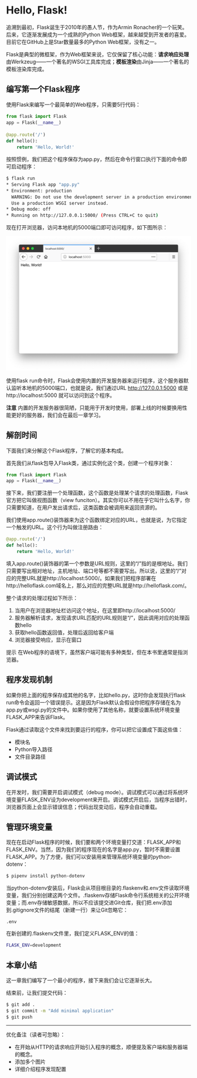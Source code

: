 # Hello, Flask!

追溯到最初，Flask诞生于2010年的愚人节，作为Armin Ronacher的一个玩笑。后来，它逐渐发展成为一个成熟的Python Web框架，越来越受到开发者的喜爱。目前它在GitHub上是Star数量最多的Python Web框架，没有之一。

Flask是典型的微框架，作为Web框架来说，它仅保留了核心功能：**请求响应处理**由Werkzeug——一个著名的WSGI工具库完成；**模板渲染**由Jinja——一个著名的模板渲染库完成。

## 编写第一个Flask程序

使用Flask来编写一个最简单的Web程序，只需要5行代码：

```python
from flask import Flask
app = Flask(__name__)

@app.route('/')
def hello():
    return 'Hello, World!'
```

按照惯例，我们把这个程序保存为app.py，然后在命令行窗口执行下面的命令即可启动程序：

```bash
$ flask run
* Serving Flask app "app.py"
* Environment: production
  WARNING: Do not use the development server in a production environment.
  Use a production WSGI server instead.
* Debug mode: off
* Running on http://127.0.0.1:5000/ (Press CTRL+C to quit)
```

现在打开浏览器，访问本地机的5000端口即可访问程序，如下图所示：

![图2-1](images/2-1.png)

使用flask run命令时，Flask会使用内置的开发服务器来运行程序，这个服务器默认监听本地机的5000端口，也就是说，我们通过URL http://127.0.0.1:5000 或是 http://localhost:5000 就可以访问到这个程序。

**注意** 内置的开发服务器很简陋，只能用于开发时使用，部署上线的时候要换用性能更好的服务器，我们会在最后一章学习。

## 解剖时间

下面我们来分解这个Flask程序，了解它的基本构成。

首先我们从flask包导入Flask类，通过实例化这个类，创建一个程序对象：

```python
from flask import Flask
app = Flask(__name__)
```

接下来，我们要注册一个处理函数，这个函数是处理某个请求的处理函数，Flask官方把它叫做视图函数（view funciton）。其实你可以不用在乎它叫什么名字，你只需要知道，在用户发出请求后，这类函数会被调用来返回资源的。

我们使用app.route()装饰器来为这个函数绑定对应的URL，也就是说，为它指定一个触发的URL。这个行为叫做注册路由：

```python
@app.route('/')
def hello():
    return 'Hello, World!'
```

填入app.route()装饰器的第一个参数是URL规则，这里的“/”指的是根地址。我们只需要写出相对地址，主机地址、端口号等都不需要写出。所以说，这里的“/”对应的完整URL就是http://localhost:5000/。如果我们把程序部署在http://helloflask.com域名上，那么对应的完整URL就是http://helloflask.com/。

整个请求的处理过程如下所示：

1. 当用户在浏览器地址栏访问这个地址，在这里即http://localhost:5000/
2. 服务器解析请求，发现请求URL匹配的URL规则是“/”，因此调用对应的处理函数hello
3. 获取hello函数返回值，处理后返回给客户端
4. 浏览器接受响应，显示在窗口

提示 在Web程序的语境下，虽然客户端可能有多种类型，但在本书里通常是指浏览器。

## 程序发现机制

如果你把上面的程序保存成其他的名字，比如hello.py，这时你会发现执行flask run命令会返回一个错误提示。这是因为Flask默认会假设你把程序存储在名为app.py或wsgi.py的文件中。如果你使用了其他名称，就要设置系统环境变量FLASK_APP来告诉Flask。

Flask通过读取这个文件来找到要运行的程序，你可以把它设置成下面这些值：

* 模块名
* Python导入路径
* 文件目录路径

## 调试模式

在开发时，我们需要开启调试模式（debug mode）。调试模式可以通过将系统环境变量FLASK_ENV设为development来开启。调试模式开启后，当程序出错时，浏览器页面上会显示错误信息；代码出现变动后，程序会自动重载。

## 管理环境变量

现在在启动Flask程序的时候，我们要和两个环境变量打交道：FLASK_APP和FLASK_ENV。当然，因为我们的程序现在的名字是app.py，暂时不需要设置FLASK_APP。为了方便，我们可以安装用来管理系统环境变量的python-dotenv：

```bash
$ pipenv install python-dotenv
```

当python-dotenv安装后，Flask会从项目根目录的.flaskenv和.env文件读取环境变量，我们分别创建这两个文件。.flaskenv存储Flask命令行系统相关的公开环境变量；而.env存储敏感数据，所以不应该提交进Git仓库，我们把.env添加到.gitignore文件的结尾（新建一行）来让Git忽略它：

```
.env
```

在新创建的.flaskenv文件里，我们定义FLASK_ENV的值：

```bash
FLASK_ENV=development
```

## 本章小结

这一章我们编写了一个最小的程序，接下来我们会让它逐渐长大。

结束前，让我们提交代码：

```bash
$ git add .
$ git commit -m "Add minimal application"
$ git push
```

------

优化备注（读者可忽略）：

- 在开始从HTTP的请求响应开始引入程序的概念，顺便提及客户端和服务器端的概念。
- 添加多个图片
- 详细介绍程序发现配置
